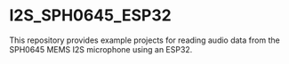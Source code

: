 # I2S_SPH0645_ESP32
This repository provides example projects for reading audio data from the SPH0645 MEMS I2S microphone using an ESP32. 
